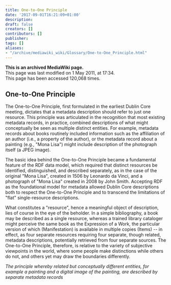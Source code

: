 ```yaml
---
title: One-to-One Principle
date: '2017-09-01T16:21:09+01:00'
description: 
draft: false
creators: []
contributors: []
publisher: 
tags: []
aliases:
- "/archive/mediawiki_wiki/Glossary/One-to-One_Principle.html"
---
```


 **This is an archived MediaWiki page.**  
This page was last modified on 1 May 2011, at 17:34.  
This page has been accessed 120,068 times.

## One-to-One Principle 

The One-to-One Principle, first formulated in the earliest Dublin Core meeting, dictates that a metadata description should refer to just one resource. This principle was articulated in the recognition that most existing metadata records, in practice, combined descriptions of what might conceptually be seen as multiple distinct entities. For example, metadata records about books routinely included information such as the affiliation of an author (i.e., a property of the author), or the metadata record about a painting (e.g., "Mona Lisa") might include description of the photograph itself (a JPEG image).

The basic idea behind the One-to-One Principle became a fundamental feature of the RDF data model, which required that distinct resources be identified, distinguished, and described separately, as in the case of the original "Mona Lisa", created in 1506 by Leonardo da Vinci, and a photograph of "Mona Lisa" created in 2008 by John Smith. Accepting RDF as the foundational model for metadata allowed Dublin Core descriptions both to respect the One-to-One Principle and to transcend the limitations of "flat" single-resource descriptions.

What constitutes a "resource", hence a meaningful object of description, lies of course in the eye of the beholder. In a simple bibliography, a book may be described as a single resource, whereas a trained library cataloger might perceive the same book as the Expression of a Work, the particular version of which (Manifestation) is available in multiple copies (Items) -- in effect, as four separate resources requiring four separate, though related, metadata descriptions, potentially retrieved from four separate sources. The One-to-One Principle, therefore, is relative to the variety of subjective viewpoints in the world, where some people make distinctions while others do not, and others yet may draw the boundaries differently.

_The principle whereby related but conceptually different entities, for example a painting and a digital image of the painting, are described by separate metadata records_

